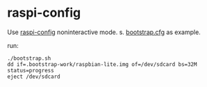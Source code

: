 
# raspi-config

Use [raspi-config](https://www.raspberrypi.org/documentation/configuration/raspi-config.md) noninteractive mode.
s. [bootstrap.cfg](bootstrap.cfg) as example.

run:
```
./bootstrap.sh
dd if=.bootstrap-work/raspbian-lite.img of=/dev/sdcard bs=32M status=progress
eject /dev/sdcard
```
